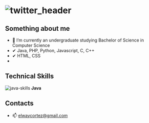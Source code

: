 # ![twitter_header](https://user-images.githubusercontent.com/72487125/130167985-c6c98a0f-d0ce-4721-b42a-068dd2d6dc72.jpg)

## Something about me
- 🌱 I’m currently an undergraduate studying Bachelor of Science in Computer Science
- ✔  Java, PHP, Python, Javascript, C, C++
- ✔  HTML, CSS
- 
## Technical Skills
![java-skills](https://user-images.githubusercontent.com/72487125/130170877-2937641d-6d59-4742-bd70-5aa87662636b.png) **Java**

## Contacts
- 📫 elwaycortez@gmail.com

<!---
Evrouin/Evrouin is a ✨ special ✨ repository because its `README.md` (this file) appears on your GitHub profile.
You can click the Preview link to take a look at your changes.
--->

